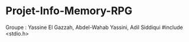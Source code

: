 # Projet-Info-Memory-RPG
Groupe : Yassine El Gazzah, Abdel-Wahab Yassini, Adil Siddiqui
#include <stdio.h>
